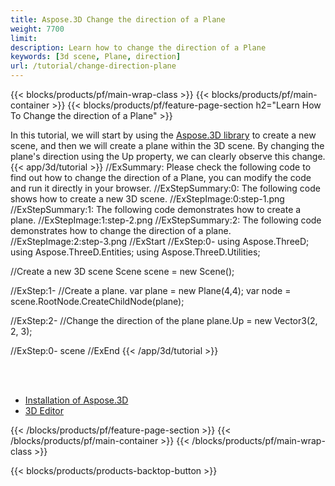 ```yaml
---
title: Aspose.3D Change the direction of a Plane
weight: 7700
limit: 
description: Learn how to change the direction of a Plane
keywords: [3d scene, Plane, direction]
url: /tutorial/change-direction-plane
---
```


{{< blocks/products/pf/main-wrap-class >}}
{{< blocks/products/pf/main-container >}}
{{< blocks/products/pf/feature-page-section h2="Learn How To Change the direction of a Plane" >}}

<p>
In this tutorial, we will start by using the <a href="https://www.nuget.org/packages/Aspose.3D">Aspose.3D library</a> to create a new scene, and then we will create a plane within the 3D scene. By changing the plane's direction using the Up property, we can clearly observe this change.

<br />
{{< app/3d/tutorial >}}
//ExSummary: Please check the following code to find out how to change the direction of a Plane, you can modify the code and run it directly in your browser.
//ExStepSummary:0: The following code shows how to create a new 3D scene.
//ExStepImage:0:step-1.png
//ExStepSummary:1: The following code demonstrates how to create a plane.
//ExStepImage:1:step-2.png
//ExStepSummary:2: The following code demonstrates how to change the direction of a plane.
//ExStepImage:2:step-3.png
//ExStart
//ExStep:0-
using Aspose.ThreeD;
using Aspose.ThreeD.Entities;
using Aspose.ThreeD.Utilities;

//Create a new 3D scene
Scene scene = new Scene();

//ExStep:1-
//Create a plane.
var plane = new Plane(4,4);
var node = scene.RootNode.CreateChildNode(plane);

//ExStep:2-
//Change the direction of the plane
plane.Up = new Vector3(2, 2, 3);

//ExStep:0-
scene
//ExEnd
{{< /app/3d/tutorial >}}
<br />

<br />
<br />
<div class="code-sample">
    <ul class="link-list">
        <li class="link-item"><a href="https://docs.aspose.com/3d/net/installation/">Installation of Aspose.3D</a></li>
        <li class="link-item"><a href="https://products.aspose.app/3d/editor/">3D Editor</a></li>
    </ul>
</div>

{{< /blocks/products/pf/feature-page-section >}}
{{< /blocks/products/pf/main-container >}}
{{< /blocks/products/pf/main-wrap-class >}}

{{< blocks/products/products-backtop-button >}}

